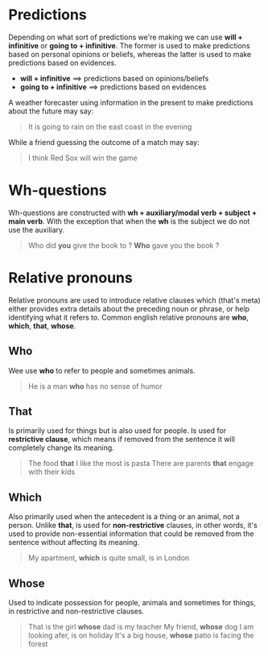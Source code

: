 # Predictions  

Depending on what sort of predictions we're making we can use **will + infinitive** or **going to + infinitive**. The former is used to make predictions based on personal opinions or beliefs, whereas the latter is used to make predictions based on evidences.  

* **will + infinitive** $\implies$ predictions based on opinions/beliefs
* **going to + infinitive** $\implies$ predictions based on evidences  

A weather forecaster using information in the present to make predictions about the future may say:  
> It is going to rain on the east coast in the evening

While a friend guessing the outcome of a match may say:  
> I think Red Sox will win the game

# Wh-questions  

Wh-questions are constructed with **wh + auxiliary/modal verb + subject + main verb**. With the exception that when the **wh** is the subject we do not use the auxiliary.  

> Who did **you** give the book to ?
> **Who** gave you the book ?

# Relative pronouns  

Relative pronouns are used to introduce relative clauses which (that's meta) either provides extra details about the preceding noun or phrase, or help identifying what it refers to. Common english relative pronouns are **who**, **which**, **that**, **whose**.  

## Who  

Wee use **who** to refer to people and sometimes animals.  

> He is a man **who** has no sense of humor

## That  

Is primarily used for things but is also used for people. Is used for **restrictive clause**, which means if removed from the sentence it will completely change its meaning.  

> The food **that** I like the most is pasta
> There are parents **that** engage with their kids


## Which  

Also primarily used when the antecedent is a thing or an animal, not a person. Unlike **that**, is used for **non-restrictive** clauses, in other words, it's used to provide non-essential information that could be removed from the sentence without affecting its meaning.  

> My apartment, **which** is quite small, is in London

## Whose  

Used to indicate possession for people, animals and sometimes for things, in restrictive and non-restrictive clauses.  

> That is the girl **whose** dad is my teacher
> My friend, **whose** dog I am looking afer, is on holiday
> It's a big house, **whose** patio is facing the forest
